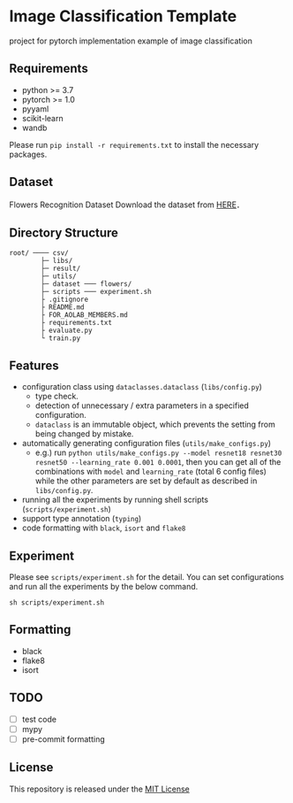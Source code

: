 # Image Classification Template

project for pytorch implementation example of image classification

## Requirements

* python >= 3.7
* pytorch >= 1.0
* pyyaml
* scikit-learn
* wandb

Please run `pip install -r requirements.txt` to install the necessary packages.

## Dataset

Flowers Recognition Dataset
Download the dataset from [HERE](https://www.kaggle.com/alxmamaev/flowers-recognition/download)．

## Directory Structure

```Directory Structure
root/ ──── csv/
        ├─ libs/
        ├─ result/
        ├─ utils/
        ├─ dataset ─── flowers/
        ├─ scripts ─── experiment.sh
        ├ .gitignore
        ├ README.md
        ├ FOR_AOLAB_MEMBERS.md
        ├ requirements.txt
        ├ evaluate.py
        └ train.py
```

## Features

* configuration class using `dataclasses.dataclass` (`libs/config.py`)
  * type check.
  * detection of unnecessary / extra parameters in a specified configuration.
  * `dataclass` is an immutable object, which prevents the setting from being changed by mistake.
* automatically generating configuration files (`utils/make_configs.py`)
  * e.g.) run `python utils/make_configs.py --model resnet18 resnet30 resnet50 --learning_rate 0.001 0.0001`,
  then you can get all of the combinations with `model` and `learning_rate` (total 6 config files)
  while the other parameters are set by default as described in `libs/config.py`.
* running all the experiments by running shell scripts (`scripts/experiment.sh`)
* support type annotation (`typing`)
* code formatting with `black`, `isort` and `flake8`

## Experiment

Please see `scripts/experiment.sh` for the detail.
You can set configurations and run all the experiments by the below command.

```shell
sh scripts/experiment.sh
```

## Formatting

* black
* flake8
* isort

## TODO

- [ ] test code
- [ ] mypy
- [ ] pre-commit formatting

## License

This repository is released under the [MIT License](./LICENSE)
